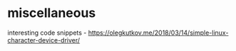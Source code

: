 # miscellaneous

interesting code snippets - 
https://olegkutkov.me/2018/03/14/simple-linux-character-device-driver/
